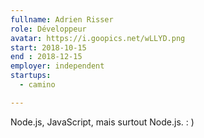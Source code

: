 ```yaml
---
fullname: Adrien Risser
role: Développeur
avatar: https://i.goopics.net/wLLYD.png
start: 2018-10-15
end : 2018-12-15
employer: independent
startups:
  - camino

---
```


Node.js, JavaScript, mais surtout Node.js. : )
